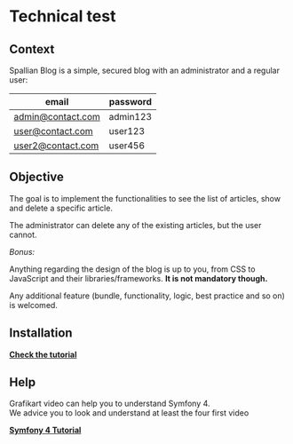 # Technical test

## Context

Spallian Blog is a simple, secured blog with an administrator and a regular user:

|        email        |   password   |
|---------------------|--------------|
|  admin@contact.com  |   admin123   |
|  user@contact.com   |   user123    |
|  user2@contact.com  |   user456    |

## Objective

The goal is to implement the functionalities to see the list of articles, show and delete a specific article.

The administrator can delete any of the existing articles, but the user cannot.

*Bonus:*

Anything regarding the design of the blog is up to you, from CSS to JavaScript and their libraries/frameworks. **It is not mandatory though.**

Any additional feature (bundle, functionality, logic, best practice and so on) is welcomed.

## Installation

**[Check the tutorial](install.md)**

## Help

Grafikart video can help you to understand Symfony 4.<br>
We advice you to look and understand at least the four first video

**[Symfony 4 Tutorial](https://grafikart.fr/formations/symfony-4-pratique)**